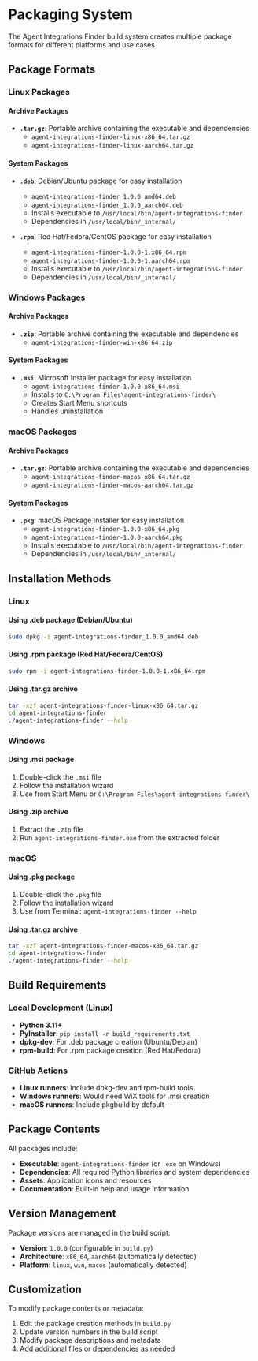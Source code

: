 # Packaging System

The Agent Integrations Finder build system creates multiple package formats for different platforms and use cases.

## Package Formats

### Linux Packages

#### Archive Packages
- **`.tar.gz`**: Portable archive containing the executable and dependencies
  - `agent-integrations-finder-linux-x86_64.tar.gz`
  - `agent-integrations-finder-linux-aarch64.tar.gz`

#### System Packages
- **`.deb`**: Debian/Ubuntu package for easy installation
  - `agent-integrations-finder_1.0.0_amd64.deb`
  - `agent-integrations-finder_1.0.0_aarch64.deb`
  - Installs executable to `/usr/local/bin/agent-integrations-finder`
  - Dependencies in `/usr/local/bin/_internal/`

- **`.rpm`**: Red Hat/Fedora/CentOS package for easy installation
  - `agent-integrations-finder-1.0.0-1.x86_64.rpm`
  - `agent-integrations-finder-1.0.0-1.aarch64.rpm`
  - Installs executable to `/usr/local/bin/agent-integrations-finder`
  - Dependencies in `/usr/local/bin/_internal/`

### Windows Packages

#### Archive Packages
- **`.zip`**: Portable archive containing the executable and dependencies
  - `agent-integrations-finder-win-x86_64.zip`

#### System Packages
- **`.msi`**: Microsoft Installer package for easy installation
  - `agent-integrations-finder-1.0.0-x86_64.msi`
  - Installs to `C:\Program Files\agent-integrations-finder\`
  - Creates Start Menu shortcuts
  - Handles uninstallation

### macOS Packages

#### Archive Packages
- **`.tar.gz`**: Portable archive containing the executable and dependencies
  - `agent-integrations-finder-macos-x86_64.tar.gz`
  - `agent-integrations-finder-macos-aarch64.tar.gz`

#### System Packages
- **`.pkg`**: macOS Package Installer for easy installation
  - `agent-integrations-finder-1.0.0-x86_64.pkg`
  - `agent-integrations-finder-1.0.0-aarch64.pkg`
  - Installs executable to `/usr/local/bin/agent-integrations-finder`
  - Dependencies in `/usr/local/bin/_internal/`

## Installation Methods

### Linux

#### Using .deb package (Debian/Ubuntu)
```bash
sudo dpkg -i agent-integrations-finder_1.0.0_amd64.deb
```

#### Using .rpm package (Red Hat/Fedora/CentOS)
```bash
sudo rpm -i agent-integrations-finder-1.0.0-1.x86_64.rpm
```

#### Using .tar.gz archive
```bash
tar -xzf agent-integrations-finder-linux-x86_64.tar.gz
cd agent-integrations-finder
./agent-integrations-finder --help
```

### Windows

#### Using .msi package
1. Double-click the `.msi` file
2. Follow the installation wizard
3. Use from Start Menu or `C:\Program Files\agent-integrations-finder\`

#### Using .zip archive
1. Extract the `.zip` file
2. Run `agent-integrations-finder.exe` from the extracted folder

### macOS

#### Using .pkg package
1. Double-click the `.pkg` file
2. Follow the installation wizard
3. Use from Terminal: `agent-integrations-finder --help`

#### Using .tar.gz archive
```bash
tar -xzf agent-integrations-finder-macos-x86_64.tar.gz
cd agent-integrations-finder
./agent-integrations-finder --help
```

## Build Requirements

### Local Development (Linux)
- **Python 3.11+**
- **PyInstaller**: `pip install -r build_requirements.txt`
- **dpkg-dev**: For .deb package creation (Ubuntu/Debian)
- **rpm-build**: For .rpm package creation (Red Hat/Fedora)

### GitHub Actions
- **Linux runners**: Include dpkg-dev and rpm-build tools
- **Windows runners**: Would need WiX tools for .msi creation
- **macOS runners**: Include pkgbuild by default

## Package Contents

All packages include:
- **Executable**: `agent-integrations-finder` (or `.exe` on Windows)
- **Dependencies**: All required Python libraries and system dependencies
- **Assets**: Application icons and resources
- **Documentation**: Built-in help and usage information

## Version Management

Package versions are managed in the build script:
- **Version**: `1.0.0` (configurable in `build.py`)
- **Architecture**: `x86_64`, `aarch64` (automatically detected)
- **Platform**: `linux`, `win`, `macos` (automatically detected)

## Customization

To modify package contents or metadata:
1. Edit the package creation methods in `build.py`
2. Update version numbers in the build script
3. Modify package descriptions and metadata
4. Add additional files or dependencies as needed
